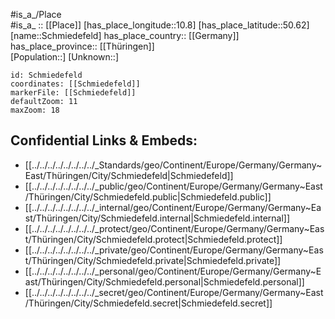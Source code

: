 ﻿---
location: [50.62,10.8] 
mapzoom: [7,12] 
mapmarker: city 
type: City
tags:
- geo/City


SpocWebEntityId: 34049
isDeleted: false
confidential: public

---
#is_a_/Place  
#is_a_ :: [[Place]] 
[has_place_longitude::10.8] 
[has_place_latitude::50.62] 
[name::Schmiedefeld] 
has_place_country:: [[Germany]]  
has_place_province:: [[Thüringen]]  
[Population::] 
[Unknown::] 


```leaflet
id: Schmiedefeld
coordinates: [[Schmiedefeld]] 
markerFile: [[Schmiedefeld]] 
defaultZoom: 11 
maxZoom: 18
```


## Confidential Links & Embeds: 
- [[../../../../../../../../_Standards/geo/Continent/Europe/Germany/Germany~East/Thüringen/City/Schmiedefeld|Schmiedefeld]] 
- [[../../../../../../../../_public/geo/Continent/Europe/Germany/Germany~East/Thüringen/City/Schmiedefeld.public|Schmiedefeld.public]] 
- [[../../../../../../../../_internal/geo/Continent/Europe/Germany/Germany~East/Thüringen/City/Schmiedefeld.internal|Schmiedefeld.internal]] 
- [[../../../../../../../../_protect/geo/Continent/Europe/Germany/Germany~East/Thüringen/City/Schmiedefeld.protect|Schmiedefeld.protect]] 
- [[../../../../../../../../_private/geo/Continent/Europe/Germany/Germany~East/Thüringen/City/Schmiedefeld.private|Schmiedefeld.private]] 
- [[../../../../../../../../_personal/geo/Continent/Europe/Germany/Germany~East/Thüringen/City/Schmiedefeld.personal|Schmiedefeld.personal]] 
- [[../../../../../../../../_secret/geo/Continent/Europe/Germany/Germany~East/Thüringen/City/Schmiedefeld.secret|Schmiedefeld.secret]] 
